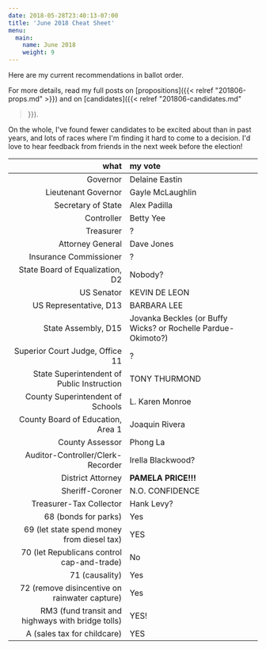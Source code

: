 ```yaml
---
date: 2018-05-28T23:40:13-07:00
title: 'June 2018 Cheat Sheet'
menu:
  main:
    name: June 2018
    weight: 9
---
```


Here are my current recommendations in ballot order.

For more details, read my full posts on [propositions]({{< relref
"201806-props.md" >}}) and on [candidates]({{< relref "201806-candidates.md"
>}}).

On the whole, I've found fewer candidates to be excited about than in past
years, and lots of races where I'm finding it hard to come to a decision. I'd
love to hear feedback from friends in the next week before the election!

<!--more-->

what|my vote
--:|:-----
Governor | Delaine Eastin
Lieutenant Governor | Gayle McLaughlin
Secretary of State | Alex Padilla
Controller | Betty Yee
Treasurer | ?
Attorney General | Dave Jones
Insurance Commissioner | ?
State Board of Equalization, D2 | Nobody?
US Senator | KEVIN DE LEON
US Representative, D13 | BARBARA LEE
State Assembly, D15 | Jovanka Beckles (or Buffy Wicks? or Rochelle Pardue-Okimoto?)
Superior Court Judge, Office 11 | ?
State Superintendent of Public Instruction | TONY THURMOND
County Superintendent of Schools | L. Karen Monroe
County Board of Education, Area 1 | Joaquin Rivera
County Assessor | Phong La
Auditor-Controller/Clerk-Recorder | Irella Blackwood?
District Attorney | **PAMELA PRICE!!!**
Sheriff-Coroner | N.O. CONFIDENCE
Treasurer-Tax Collector | Hank Levy?
68 (bonds for parks) | Yes
69 (let state spend money from diesel tax) | YES
70 (let Republicans control cap-and-trade) | No
71 (causality) | Yes
72 (remove disincentive on rainwater capture) | Yes
RM3 (fund transit and highways with bridge tolls) | YES!
A (sales tax for childcare) | YES
